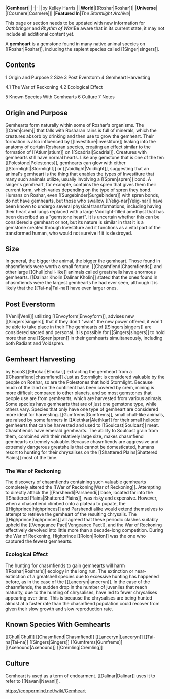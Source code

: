 |**Gemheart**|
|-|-|
|by  Kelley Harris |
|**World**|[[Roshar\|Roshar]]|
|**Universe**|[[Cosmere\|Cosmere]]|
|**Featured In**|*The Stormlight Archive*|

This page or section needs to be updated with new information for *Oathbringer* and *Rhythm of War*!Be aware that in its current state, it may not include all additional content yet.

A **gemheart** is a gemstone found in many native animal species on [[Roshar\|Roshar]], including the sapient species called [[Singer\|singers]].

## Contents

1 Origin and Purpose
2 Size
3 Post Everstorm
4 Gemheart Harvesting

4.1 The War of Reckoning
4.2 Ecological Effect


5 Known Species With Gemhearts
6 Culture
7 Notes


## Origin and Purpose
Gemhearts form naturally within some of Roshar's organisms. The [[Crem\|crem]] that falls with Rosharan rains is full of minerals, which the creatures absorb by drinking and then use to grow the gemheart. Their formation is also influenced by [[Investiture\|Investiture]] leaking into the anatomy of certain Rosharan species, creating an effect similar to the formation of [[Atium\|atium]] on [[Scadrial\|Scadrial]]. Creatures with gemhearts still have normal hearts.
Like any gemstone that is one of the ten [[Polestone\|Polestones]], gemhearts can glow with either [[Stormlight\|Stormlight]] or [[Voidlight\|Voidlight]], suggesting that an animal's gemheart is the thing that enables the types of Investiture that many such animals utilize, usually involving a [[Spren\|spren]] bond. A singer's gemheart, for example, contains the spren that gives them their current form, which varies depending on the type of spren they bond.
Humans on Roshar, even [[Surgebinder\|Surgebinders]] with spren bonds, do not have gemhearts, but those who swallow [[Yelig-nar\|Yelig-nar]] have been known to undergo several physical transformations, including having their heart and lungs replaced with a large Voidlight-filled amethyst that has been described as a "gemstone heart". It is uncertain whether this can be considered a gemheart or not, but its nature is similar in that it is a gemstone created through Investiture and it functions as a vital part of the transformed human, who would not survive if it is destroyed.

## Size
In general, the bigger the animal, the bigger the gemheart. Those found in chasmfiends were worth a small fortune. [[Chasmfiend\|Chasmfiends]] and other large [[Chull\|chull-like]] animals called greatshells have enormous gemhearts. [[Dalinar Kholin\|Dalinar Kholin]] stated that the ones found in chasmfiends were the largest gemhearts he had ever seen, although it is likely that the [[Tai-na\|Tai-na]] have even larger ones.

## Post Everstorm
[[Venli\|Venli]] utilizing [[Envoyform\|Envoyform]], advises new [[Singers\|singers]] that if they don't "want" the new power offered, it won't be able to take place in their 
The gemhearts of [[Singers\|singers]] are considered sacred and personal.
It is possible for [[Singers\|singers]] to hold more than one [[Spren\|spren]] in their gemhearts simultaneously, including both Radiant and Voidspren.

## Gemheart Harvesting
 by  EccoS  [[Elhokar\|Elhokar]] extracting the gemheart from a [[Chasmfiend\|chasmfiend]]
Just as Stormlight is considered valuable by the people on Roshar, so are the Polestones that hold Stormlight. Because much of the land on the continent has been covered by crem, mining is more difficult compared to other planets, and so most gemstones that people use are from gemhearts, which are harvested from various animals.
Some species have gemhearts that are of just one gemstone type, while others vary. Species that only have one type of gemheart are considered more ideal for harvesting.
[[Gumfrems\|Gumfrems]], small chull-like animals, are raised by some farmers in [[Alethkar\|Alethkar]] for their small heliodor gemhearts that can be harvested and used to [[Soulcast\|Soulcast]] meat.
Chasmfiends have emerald gemhearts. The ability to Soulcast grain from them, combined with their relatively large size, makes chasmfiend gemhearts extremely valuable. Because chasmfiends are aggressive and extremely dangerous greatshells that cannot be domesticated, humans resort to hunting for their chrysalises on the [[Shattered Plains\|Shattered Plains]] most of the time.

### The War of Reckoning
The discovery of chasmfiends containing such valuable gemhearts completely altered the [[War of Reckoning\|War of Reckoning]]. Attempting to directly attack the [[Parshendi\|Parshendi]] base, located far into the [[Shattered Plains\|Shattered Plains]], was risky and expensive. However, when a chasmfiend climbed onto a plateau to pupate, the [[Highprince\|highprinces]] and Parshendi alike would extend themselves to attempt to retrieve the gemheart of the resulting chrysalis. The [[Highprince\|highprinces]] all agreed that these periodic clashes suitably upheld the [[Vengeance Pact\|Vengeance Pact]], and the War of Reckoning effectively devolved into little more than a decade-long competition.
During the War of Reckoning, Highprince [[Roion\|Roion]] was the one who captured the fewest gemhearts.

### Ecological Effect
The hunting for chasmfiends to gain gemhearts will harm [[Roshar\|Roshar's]] ecology in the long run. The extinction or near-extinction of a greatshell species due to excessive hunting has happened before, as in the case of the [[Lanceryn\|lanceryn]]. In the case of the chasmfiends, the sudden drop in the number of juveniles that reach maturity, due to the hunting of chrysalises, have led to fewer chrysalises appearing over time. This is because the chrysalises are being hunted almost at a faster rate than the chasmfiend population could recover from given their slow growth and slow reproduction rate.

## Known Species With Gemhearts

[[Chull\|Chull]]
[[Chasmfiend\|Chasmfiend]]
[[Lanceryn\|Lanceryn]]
[[Tai-na\|Tai-na]]
[[Singers\|Singers]]
[[Gumfrems\|Gumfrems]]
[[Axehound\|Axehound]]
[[Cremling\|Cremling]]

## Culture
Gemheart is used as a term of endearment. [[Dalinar\|Dalinar]] uses it to refer to [[Navani\|Navani]].



https://coppermind.net/wiki/Gemheart
